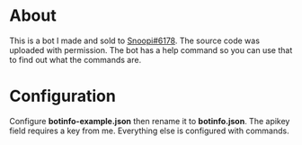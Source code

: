 # About 
This is a bot I made and sold to [Snoopi#6178](http://steamcommunity.com/profiles/76561198164669408). The source code was uploaded with permission. The bot has a help command so you can use that to find out what the commands are.
# Configuration
Configure **botinfo-example.json** then rename it to **botinfo.json**. The apikey field requires a key from me. Everything else is configured with commands.